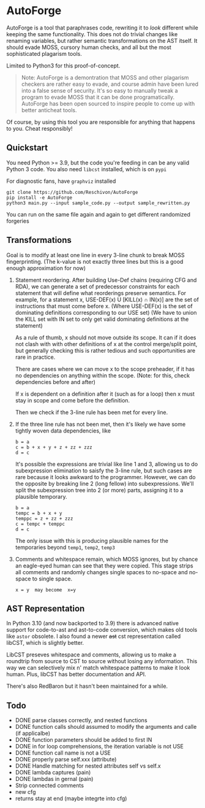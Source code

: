 # AutoForge

AutoForge is a tool that paraphrases code, rewriting it to _look_ different while keeping the same functionality. This does not do trivial changes like renaming variables, but rather semantic transformations on the AST itself. It should evade MOSS, cursory human checks, and all but the most sophisticated plagarism tools.

Limited to Python3 for this proof-of-concept.

> Note: AutoForge is a demontration that MOSS and other plagarism checkers are rather easy to evade, and course admin have been lured into a false sense of security. It's so easy to manually tweak a program to evade MOSS that it can be done programatically. AutoForge has been open sourced to inspire people to come up with better anticheat tools. 

Of course, by using this tool you are responsible for anything that happens to you. Cheat responsibly!

## Quickstart

You need Python >= 3.9, but the code you're feeding in can be any valid Python 3 code. You also need `libcst` installed, which is on `pypi`

For diagnostic fans, have `graphviz` installed

```
git clone https://github.com/Reschivon/AutoForge
pip install -e AutoForge
python3 main.py --input sample_code.py --output sample_rewritten.py
```

You can run on the same file again and again to get different randomized forgeries

## Transformations

Goal is to modify at least one line in every 3-line chunk to break MOSS fingerprinting. (The k-value is not exactly three lines but this is a good enough approximation for now)

1. Statement reordering. After building Use-Def chains (requiring CFG and RDA), we can generate a set of predecessor constraints for each statement that will define what reorderings preserve semantics. For example, for a statement x, USE-DEF(x) U [KILL(x) ∩ IN(x)] are the set of instructions that must come before x. (Where USE-DEF(x) is the set of dominating definitions corresponding to our USE set) (We have to union the KILL set with IN set to only get valid dominating definitions at the statement)

    As a rule of thumb, x should not move outside its scope. It can if it does not clash with with other definitions of x at the control merge/split point, but generally checking this is rather tedious and such opportunities are rare in practice.
    
    There are cases where we can move x to the scope preheader, if it has no dependencies on anything within the scope. (Note: for this, check dependencies before and after)
    
    If x is dependent on a definition after it (such as for a loop) then x must stay in scope and come before the definition.

    Then we check if the 3-line rule has been met for every line.

2. If the three line rule has not been met, then it's likely we have some tightly woven data dependencies, like
    ```
    b = a
    c = b + x + y + z + zz + zzz
    d = c
    ``` 

    It's possible the expressions are trivial like line 1 and 3, allowing us to do subexpression elimination to saisfy the 3-line rule, but such cases are rare because it looks awkward to the programmer. However, we can do the opposite by breaking line 2 (long fellow) into subexpressions. We'll split the subexpression tree into 2 (or more) parts, assigning it to a plausible temporary.
    
     ```
    b = a
    tempc = b + x + y
    temppc = z + zz + zzz
    c = tempc + temppc
    d = c
    ``` 

    The only issue with this is producing plausible names for the temporaries beyond `temp1`, `temp2`, `temp3`

4. Comments and whitespace remain, which MOSS ignores, but by chance an eagle-eyed human can see that they were copied. This stage strips all comments and randomly changes single spaces to no-space and no-space to single space.

    ```
    x = y  may become  x=y
    ```

## AST Representation
In Python 3.10 (and now backported to 3.9) there is advanced native support for code-to-ast and ast-to-code conversion, which makes old tools like `astor` obsolete. I also found a newer ~~ast~~ cst representation called libCST, which is slightly better.

LibCST preseves whitespace and comments, allowing us to make a roundtrip from source to CST to source without losing any information. This way we can selectively mix n' match whitespace patterns to make it look human. Plus, libCST has better documentation and API. 

There's also RedBaron but it hasn't been maintained for a while.

## Todo
- DONE parse classes correctly, and nested functions
- DONE function calls should assumed to modify the arguments and calle (if applicalbe)
- DONE function parameters should be added to first IN
- DONE in for loop comprehensions, the iteration variable is not USE
- DONE function call name is not a USE
- DONE properly parse self.xxx (attribute)
- DONE Handle matching for nested attributes self vs self.x
- DONE lambda captures (pain)
- DONE lambdas in gernal (pain)
- Strip connected comments
- new cfg
- returns stay at end (maybe integrte into cfg)

